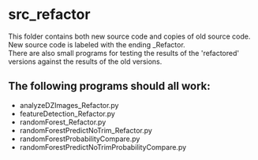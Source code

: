src_refactor
===================

This folder contains both new source code and copies of old source code.  
New source code is labeled with the ending _Refactor.  
There are also small programs for testing the results of the 'refactored' versions against the results of the old versions.  


The following programs should all work:
-------------------
- analyzeDZImages_Refactor.py
- featureDetection_Refactor.py
- randomForest_Refactor.py
- randomForestPredictNoTrim_Refactor.py
- randomForestProbabilityCompare.py
- randomForestPredictNoTrimProbabilityCompare.py

